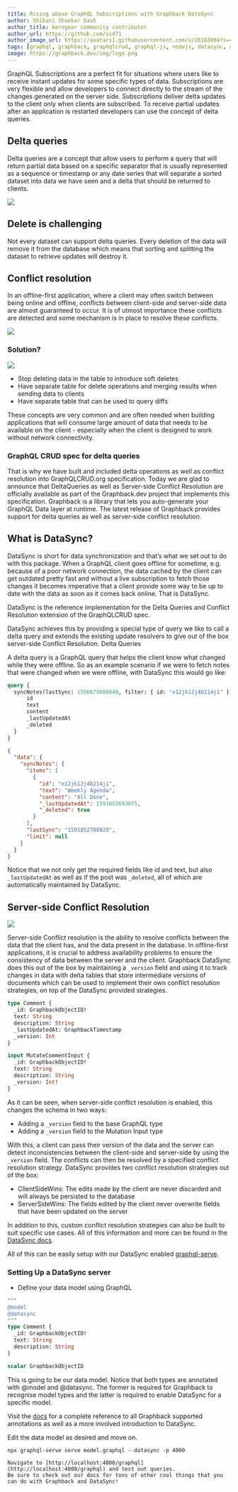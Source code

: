 ```yaml
---
title: Rising above GraphQL Subscriptions with Graphback DataSync
author: Shibani Shankar Dash
author_title: Aerogear community contributor
author_url: https://github.com/ssd71
author_image_url: https://avatars1.githubusercontent.com/u/20183094?s=460&u=dc7003f2886fbefe348ab88db9db6087fd23cb29&v=4
tags: [graphql, graphback, graphqlcrud, graphql-js, nodejs, datasync, graphql-subscriptions]
image: https://graphback.dev/img/logo.png
---
```


GraphQL Subscriptions are a perfect fit for situations where users like to receive instant updates for some specific types of data. Subscriptions are very flexible and allow developers to connect directly to the stream of the changes generated on the server side.
Subscriptions deliver delta updates to the client only when clients are subscribed. To receive partial updates after an application is restarted developers can use the concept of delta queries.
## Delta queries
Delta queries are a concept that allow users to perform a query that will return partial data based on a specific separator that is usually represented as a sequence or timestamp or any date series that will separate a sorted dataset into data we have seen and a delta that should be returned to clients.

![](../static/img/syncdiagram.png)

## Delete is challenging
Not every dataset can support delta queries. Every deletion of the data will remove it from the database which means that sorting and splitting the dataset to retrieve updates will destroy it.

## Conflict resolution
In an offline-first application, where a client may often switch between being online and offline, conflicts between client-side and server-side data are almost guaranteed to occur. It is of utmost importance these conflicts are detected and some mechanism is  in place to resolve these conflicts.

![](/img/syncdiagram.png)

### Solution?

![](https://i.memeful.com/memes/R8nXE1b/Matrix-Morpheus.jpg)

- Stop deleting data in the table to introduce soft deletes 
- Have separate table for delete operations and merging results when sending data to clients
- Have separate table that can be used to query diffs 

These concepts are very common and are often needed when building applications that will consume large amount of data that needs to be available on the client - especially when the client is designed to work without network connectivity.

### GraphQL CRUD spec for delta queries

That is why we have built and included delta operations as well as conflict resolution into GraphQLCRUD.org specification.
Today we are glad to announce that DeltaQueries as well as Server-side Conflict Resolution are officially available as part of the Graphback.dev project that implements this specification.
Graphback is a library that lets you auto-generate your GraphQL Data layer at runtime. The latest release of Graphback provides support for delta queries as well as server-side conflict resolution.

## What is DataSync?

DataSync is short for data synchronization and that’s what we set out to do with this package. When a GraphQL client goes offline for sometime, e.g. because of a poor network connection, the data cached by the client can get outdated pretty fast and without a live subscription to fetch those changes it becomes imperative that a client provide some way to be up to date with the data as soon as it comes back online. That is DataSync.

DataSync is the reference implementation for the Delta Queries and Conflict Resolution extension of the GraphQLCRUD spec.

DataSync achieves this by providing a special type of query we like to call a delta query and extends the existing update resolvers to give out of the box server-side Conflict Resolution.
Delta Queries

A delta query is a GraphQL query that helps the client know what changed while they were offline. So as an example scenario if we were to fetch notes that were changed when we were offline, with DataSync this would go like:

```graphql title="Example delta query"
query {
  syncNotes(lastSync: 1590679886048, filter: { id: "e12jk12j4b214j1" }) {
      id
      text
      content
      _lastUpdatedAt
      _deleted
  }
}
```

```json title="Example response"
{
  "data": {
    "syncNotes": {
      "items": [
        {
          "id": "e12jk12j4b214j1",
          "text": "Weekly Agenda",
          "content": "All Done",
          "_lastUpdatedAt": 1591852693075,
          "_deleted": true
        }
      ],
      "lastSync": "1591852700920",
      "limit": null
    }
  }
}
```

Notice that we not only get the required fields like id and text, but also `_lastUpdatedAt` as well as if the post was `_deleted`, all of which are automatically maintained by DataSync.

## Server-side Conflict Resolution

![](../static/img/conflictresolution.png)

Server-side Conflict resolution is the ability to resolve conflicts between the data that the client has, and the data present in the database. In offline-first applications, it is crucial to address availability problems to ensure the consistency of data between the server and the client. Graphback DataSync does this out of the box by maintaining a `_version` field and using it to track changes in data with delta tables that store intermediate versions of documents which can be used to implement their own conflict resolution strategies, on top of the DataSync provided strategies.

```graphql title="Final schema when using server-side conflict resolution"
type Comment {
  _id: GraphbackObjectID!
  text: String
  description: String
  _lastUpdatedAt: GraphbackTimestamp
  _version: Int
}

input MutateCommentInput {
  _id: GraphbackObjectID!
  text: String
  description: String
  _version: Int!
}
```

As it can be seen, when server-side conflict resolution is enabled, this changes the schema in two ways:

- Adding a `_version` field to the base GraphQL type
- Adding a `_version` field to the Mutation Input type

With this, a client can pass their version of the data and the server can detect inconsistencies between the client-side and server-side by using the `_version` field. The conflicts can then be resolved by a specified conflict resolution strategy. DataSync provides two conflict resolution strategies out of the box:
- ClientSideWins: The edits made by the client are never discarded and will always be persisted to the database
- ServerSideWins: The fields edited by the client never overwrite fields that have been updated on the server

In addition to this, custom conflict resolution strategies can also be built to suit specific use cases. All of this information and more can be found in the [DataSync docs](https://graphback.dev/docs/next/datasync/intro).

All of this can be easily setup with our DataSync enabled [graphql-serve](https://graphback.dev/docs/next/graphqlserve/graphqlserve).

### Setting Up a DataSync server

- Define your data model using GraphQL
```graphql
""" 
@model
@datasync
"""
type Comment {
  _id: GraphbackObjectID!
  text: String
  description: String
}

scalar GraphbackObjectID
```
This is going to be our data model. Notice that both types are annotated with @model and @datasync. The former is required for Graphback to recognise model types and the latter is required to enable DataSync for a specific model.

Visit the [docs](https://graphback.dev/docs/next/datasync/intro) for a complete reference to all Graphback supported annotations as well as a more involved introduction to DataSync.

Edit the data model as desired and move on.

```shell
npx graphql-serve serve model.graphql --datasync -p 4000

Navigate to [http://localhost:4000/graphql](http://localhost:4000/graphql) and test out queries.
Be sure to check out our docs for tons of other cool things that you can do with Graphback and DataSync!
